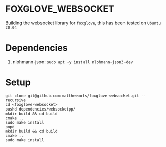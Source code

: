 # FOXGLOVE_WEBSOCKET
Building the websocket library for `foxglove`, this has been tested on `Ubuntu 20.04`

# Dependencies
1. nlohmann-json: `sudo apt -y install nlohmann-json3-dev`

# Setup
```
git clone git@github.com:matthewoots/foxglove-websocket.git --recursive
cd <foxglove-websocket>
pushd dependencies/websocketpp/
mkdir build && cd build
cmake ..
sudo make install
popd
mkdir build && cd build
cmake ..
sudo make install
```
